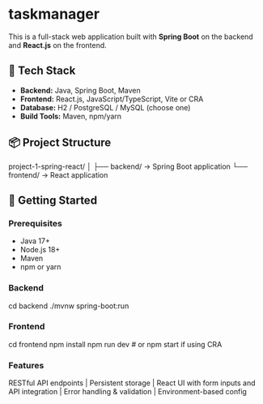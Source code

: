 # taskmanager
This is a full-stack web application built with **Spring Boot** on the backend and **React.js** on the frontend.

## 🔧 Tech Stack

- **Backend:** Java, Spring Boot, Maven
- **Frontend:** React.js, JavaScript/TypeScript, Vite or CRA
- **Database:** H2 / PostgreSQL / MySQL (choose one)
- **Build Tools:** Maven, npm/yarn

## 📦 Project Structure
project-1-spring-react/ │ ├── backend/ -> Spring Boot application └── frontend/ -> React application

## 🚀 Getting Started

### Prerequisites

- Java 17+
- Node.js 18+
- Maven
- npm or yarn

### Backend

cd backend
./mvnw spring-boot:run

### Frontend

cd frontend
npm install
npm run dev   # or npm start if using CRA

### Features

RESTful API endpoints | Persistent storage | React UI with form inputs and API integration | Error handling & validation | Environment-based config
